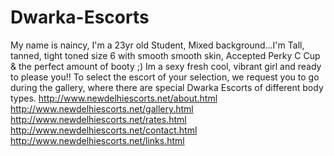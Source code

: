 # Dwarka-Escorts
My name is naincy, I'm a 23yr old Student, Mixed background...I'm Tall, tanned, tight toned size 6 with smooth smooth skin, Accepted Perky C Cup & the perfect amount of booty ;) Im a sexy fresh cool, vibrant girl and ready to please you!!
To select the escort of your selection, we request you to go during the gallery, where there are special Dwarka Escorts of different body types. 
http://www.newdelhiescorts.net/about.html
http://www.newdelhiescorts.net/gallery.html
http://www.newdelhiescorts.net/rates.html
http://www.newdelhiescorts.net/contact.html
http://www.newdelhiescorts.net/links.html
